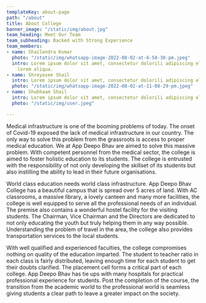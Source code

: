 ```yaml
---
templateKey: about-page
path: "/about"
title: About College
banner_image: "/static/img/about.jpg"
team_heading: Meet Our Team
team_subheading: Backed with Strong Experience
team_members:
- name: Shailendra Kumar
  photo: "/static/img/whatsapp-image-2022-08-02-at-6-54-38-pm.jpeg"
  intro: Lorem ipsum dolor sit amet, consectetur dolorili adipiscing elit. Felis donecmassa
    lorem aliqua.
- name: Shreyasee Shail
  intro: Lorem ipsum dolor sit amet, consectetur dolorili adipiscing elit. Felis donec
  photo: "/static/img/whatsapp-image-2022-08-02-at-11-08-29-pm.jpeg"
- name: Shubhaam Shail
  intro: Lorem ipsum dolor sit amet, consectetur dolorili adipiscing elit. Felis donec
  photo: "/static/img/user.jpeg"

---
```

Medical infrastructure is one of the booming problems of today. The onset of Covid-19 exposed the lack of medical infrastructure in our country. The only way to solve this problem from the grassroots is access to proper medical education. We at App Deepo Bhav are aimed to solve this massive problem. With competent personnel from the medical sector, the college is aimed to foster holistic education to its students. The college is entrusted with the responsibility of not only developing the skillset of its students but also instilling the ability to lead in their future organisations. 

World class education needs world class infrastructure. App Deepo Bhav College has a beautiful campus that is spread over 5 acres of land. With AC classrooms, a massive library, a lovely canteen and many more facilities, the college is well equipped to serve all the professional needs of an individual. The premise also contains a wonderful hostel facility for the visiting students. The Chairman, Vice Chairman and the Directors are dedicated to not only educating the youth but truly helping them in any way possible. Understanding the problem of travel in the area, the college also provides transportation services to the local students. 

With well qualified and experienced faculties, the college compromises nothing on quality of the education imparted. The student to teacher ratio in each class is fairly distributed, leaving enough time for each student to get their doubts clarified. The placement cell forms a critical part of each college. App Deepo Bhav has tie ups with many hospitals for practical professional experience for students. Post the completion of the course, the transition from the academic world to the professional world is seamless giving students a clear path to leave a greater impact on the society.